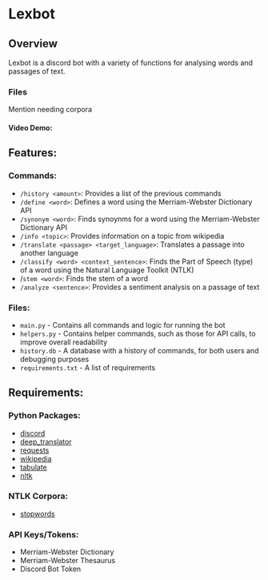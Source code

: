 # Lexbot

## Overview
Lexbot is a discord bot with a variety of functions for analysing words and passages of text.

### Files


Mention needing corpora

<ALREADY WRITTEN SUMMARY>
  
#### Video Demo:  <URL HERE>

## Features:

### Commands:
- `/history <amount>`: Provides a list of the previous commands
- `/define <word>`: Defines a word using the Merriam-Webster Dictionary API
- `/synonym <word>`: Finds synoynms for a word using the Merriam-Webster Dictionary API
- `/info <topic>`: Provides information on a topic from wikipedia
- `/translate <passage> <target_language>`: Translates a passage into another language
- `/classify <word> <context_sentence>`: Finds the Part of Speech (type) of a word using the Natural Language Toolkit (NTLK)
- /`stem <word>`: Finds the stem of a word
- `/analyze <sentence>`: Provides a sentiment analysis on a passage of text

### Files:
- `main.py` - Contains all commands and logic for running the bot
- `helpers.py` - Contains helper commands, such as those for API calls, to improve overall readability
- `history.db` - A database with a history of commands, for both users and debugging purposes
- `requirements.txt` - A list of requirements


## Requirements:

### Python Packages:

- [discord](https://pypi.org/project/discord.py/)  
- [deep_translator](https://pypi.org/project/deep-translator/)  
- [requests](https://pypi.org/project/requests/)  
- [wikipedia](https://pypi.org/project/wikipedia/)
- [tabulate](https://pypi.org/project/tabulate/)
- [nltk](https://pypi.org/project/nltk/)

### NTLK Corpora:

- [stopwords](https://www.nltk.org/data.html)

### API Keys/Tokens:

- Merriam-Webster Dictionary
- Merriam-Webster Thesaurus
- Discord Bot Token